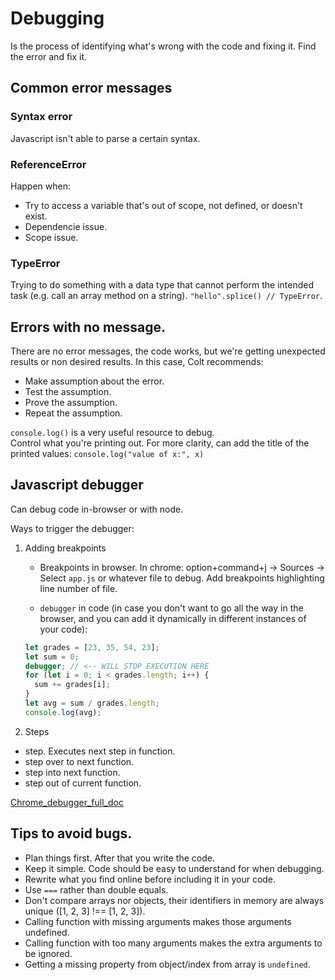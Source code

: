 # Debugging

Is the process of identifying what's wrong with the code and fixing it.
Find the error and fix it.

## Common error messages

### Syntax error

Javascript isn't able to parse a certain syntax.

### ReferenceError

Happen when:

- Try to access a variable that's out of scope, not defined, or doesn't exist.
- Dependencie issue.
- Scope issue.

### TypeError

Trying to do something with a data type that cannot perform the intended task (e.g. call an array method on a string).
`"hello".splice() // TypeError`.

## Errors with no message.

There are no error messages, the code works, but we're getting unexpected results or non desired results. In this case, Colt recommends:

- Make assumption about the error.
- Test the assumption.
- Prove the assumption.
- Repeat the assumption.

`console.log()` is a very useful resource to debug.  
Control what you're printing out. For more clarity, can add the title of the printed values:
`console.log("value of x:", x)`

## Javascript debugger

Can debug code in-browser or with node.

Ways to trigger the debugger:

1. Adding breakpoints

   - Breakpoints in browser.
     In chrome: option+command+j -> Sources -> Select `app.js` or whatever file to debug. Add breakpoints highlighting line number of file.

   - `debugger` in code (in case you don't want to go all the way in the browser, and you can add it dynamically in different instances of your code):

   ```javascript
   let grades = [23, 35, 54, 23];
   let sum = 0;
   debugger; // <-- WILL STOP EXECUTION HERE
   for (let i = 0; i < grades.length; i++) {
     sum += grades[i];
   }
   let avg = sum / grades.length;
   console.log(avg);
   ```

2. Steps

- step. Executes next step in function.
- step over to next function.
- step into next function.
- step out of current function.

[Chrome_debugger_full_doc](https://developers.google.com/web/tools/chrome-devtools/javascript)

## Tips to avoid bugs.

- Plan things first. After that you write the code.
- Keep it simple. Code should be easy to understand for when debugging.
- Rewrite what you find online before including it in your code.
- Use `===` rather than double equals.
- Don't compare arrays nor objects, their identifiers in memory are always unique ([1, 2, 3] !== [1, 2, 3]).
- Calling function with missing arguments makes those arguments undefined.
- Calling function with too many arguments makes the extra arguments to be ignored.
- Getting a missing property from object/index from array is `undefined`.
